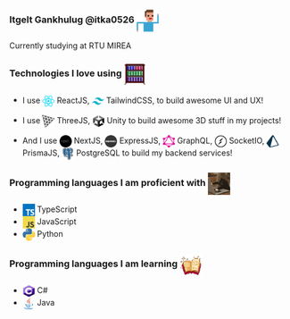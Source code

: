### Itgelt Gankhulug @itka0526 <img align="center" src="https://github.com/itka0526/itka0526/blob/main/programmer.gif" width="40" height="40"/>

Currently studying at RTU MIREA

### Technologies I love using <img align="center" src="https://github.com/itka0526/itka0526/blob/main/bookcase.gif" width="40" height="40"/>

-   I use <img align="center" src="https://github.com/itka0526/itka0526/blob/main/react.png" width="22" height="22"/> ReactJS, <img align="center" src="https://github.com/itka0526/itka0526/blob/main/tailwindcss.png" width="22" height="22"/> TailwindCSS, to build awesome UI and UX!

-   I use <img align="center" src="https://github.com/itka0526/itka0526/blob/main/threejs.png" width="22" height="22"/> ThreeJS, <img align="center" src="https://github.com/itka0526/itka0526/blob/main/unity.png" width="22" height="22"/> Unity to build awesome 3D stuff in my projects!

-   And I use <img align="center" src="https://github.com/itka0526/itka0526/blob/main/nextjs.png" width="22" height="22"/> NextJS, <img align="center" src="https://github.com/itka0526/itka0526/blob/main/express.png" width="22" height="22"/> ExpressJS, <img align="center" src="https://github.com/itka0526/itka0526/blob/main/graphql.png" width="22" height="22"/> GraphQL, <img align="center" src="https://github.com/itka0526/itka0526/blob/main/socket-io.png" width="22" height="22"/> SocketIO, <img align="center" src="https://github.com/itka0526/itka0526/blob/main/prisma.png" width="22" height="22"/> PrismaJS, <img align="center" src="https://github.com/itka0526/itka0526/blob/main/postgresql.png" width="22" height="22"/> PostgreSQL to build my backend services!

### Programming languages I am proficient with <img align="center" src="https://github.com/itka0526/itka0526/blob/main/coding.gif" width="40" height="40"/>

-   <img align="center" src="https://github.com/itka0526/itka0526/blob/main/typescript.png" width="22" height="22"> TypeScript
-   <img align="center" src="https://github.com/itka0526/itka0526/blob/main/javascript.png" width="22" height="22"> JavaScript
-   <img align="center" src="https://github.com/itka0526/itka0526/blob/main/python.png" width="22" height="22"> Python

### Programming languages I am learning <img align="center" src="https://github.com/itka0526/itka0526/blob/main/book.gif" width="40" height="40"/>

-   <img align="center" src="https://github.com/itka0526/itka0526/blob/main/csharp.png" width="22" height="22"> C#
-   <img align="center" src="https://github.com/itka0526/itka0526/blob/main/java.png" width="22" height="22"> Java
